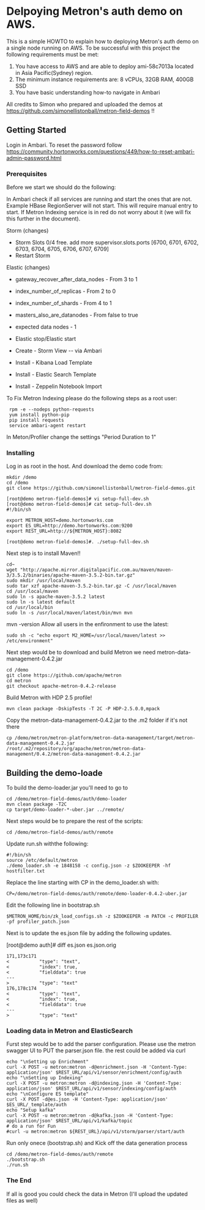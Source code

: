 # Delpoying Metron's auth demo on AWS.

This is a simple HOWTO to explain how to deploying Metron's auth demo on a single node running on AWS. To be successful with this project the following requirements must be met:

1. You have access to AWS and are able to deploy ami-58c7013a located in Asia Pacific(Sydney) region.
2. The minimum instance requirements are: 8 vCPUs, 32GB RAM, 400GB SSD
3. You have basic understanding how-to navigate in Ambari

All credits to Simon who prepared and uploaded the demos at  https://github.com/simonellistonball/metron-field-demos !!

## Getting Started

Login in Ambari. To reset the password follow https://community.hortonworks.com/questions/449/how-to-reset-ambari-admin-password.html

### Prerequisites

Before we start we should do the following:

In Ambari check if all services are running and start the ones that are not. Example HBase RegionServer will not start. This will require manual entry to start. If Metron Indexing service is in red do not worry about it (we will fix this further in the document).

Storm (changes)

* Storm Slots 0/4 free. add more supervisor.slots.ports [6700, 6701, 6702, 6703, 6704,  6705,  6706,  6707,  6709]
* Restart Storm

Elastic (changes)

* gateway_recover_after_data_nodes -  From 3 to 1
* index_number_of_replicas - From 2 to 0
* index_number_of_shards - From 4 to 1
* masters_also_are_datanodes - From false to true
* expected data nodes - 1
* Elastic stop/Elastic start

* Create - Storm View -- via Ambari
* Install - Kibana Load Template
* Install - Elastic Search Template 
* Install - Zeppelin Notebook Import

To Fix Metron Indexing please do the following steps as a root user:

```
 rpm -e --nodeps python-requests
 yum install python-pip
 pip install requests
 service ambari-agent restart

```
In Meton/Profiler change the settings "Period Duration to 1"

### Installing

Log in as root in the host. And download the demo code from:

```
mkdir /demo
cd /demo
git clone https://github.com/simonellistonball/metron-field-demos.git
```

```
[root@demo metron-field-demos]# vi setup-full-dev.sh
[root@demo metron-field-demos]# cat setup-full-dev.sh
#!/bin/sh

export METRON_HOST=demo.hortonworks.com
export ES_URL=http://demo.hortonworks.com:9200
export REST_URL=http://${METRON_HOST}:8082

```

```
[root@demo metron-field-demos]#. ./setup-full-dev.sh

```

Next step is to install Maven!!

```
cd~
wget "http://apache.mirror.digitalpacific.com.au/maven/maven-3/3.5.2/binaries/apache-maven-3.5.2-bin.tar.gz"
sudo mkdir /usr/local/maven
sudo tar xzf apache-maven-3.5.2-bin.tar.gz -C /usr/local/maven
cd /usr/local/maven
sudo ln -s apache-maven-3.5.2 latest
sudo ln -s latest default
cd /usr/local/bin
sudo ln -s /usr/local/maven/latest/bin/mvn mvn
```
mvn -version
Allow all users in the enfironment to use the latest:
```
sudo sh -c "echo export M2_HOME=/usr/local/maven/latest >> /etc/environment"
```

Next step would be to download and build Metron we need metron-data-management-0.4.2.jar

```
cd /demo
git clone https://github.com/apache/metron
cd metron
git checkout apache-metron-0.4.2-release
```

Build Metron with HDP 2.5 profile!
```
mvn clean package -DskipTests -T 2C -P HDP-2.5.0.0,mpack
```

Copy the metron-data-management-0.4.2.jar to the .m2 folder if it's not there

```
cp /demo/metron/metron-platform/metron-data-management/target/metron-data-management-0.4.2.jar /root/.m2/repository/org/apache/metron/metron-data-management/0.4.2/metron-data-management-0.4.2.jar
```

## Building the demo-loade

To build the demo-loader.jar you'll need to go to

```
cd /demo/metron-field-demos/auth/demo-loader
mvn clean package -T2C
cp target/demo-loader-*-uber.jar ../remote/
```

Next steps would be to prepare the rest of the scripts:

```
cd /demo/metron-field-demos/auth/remote
```

Update run.sh withthe following:
```
#!/bin/sh
source /etc/default/metron
./demo_loader.sh -e 1848158 -c config.json -z $ZOOKEEPER -hf hostfilter.txt
```

Replace the line starting with CP in the demo_loader.sh with:
```
CP=/demo/metron-field-demos/auth/remote/demo-loader-0.4.2-uber.jar
```

Edit the following line in bootstrap.sh 
```
$METRON_HOME/bin/zk_load_configs.sh -z $ZOOKEEPER -m PATCH -c PROFILER -pf profiler_patch.json
```

Next is to update the es.json file by adding the following updates. 

[root@demo auth]# diff es.json es.json.orig
```
171,173c171
<           "type": "text",
<           "index": true,
<           "fielddata": true
---
>           "type": "text"
176,178c174
<           "type": "text",
<           "index": true,
<           "fielddata": true
---
>           "type": "text"
```

### Loading data in Metron and ElasticSearch

Furst step would be to add the parser configuration. Please use the metron swagger UI to PUT the parser.json file.
the rest could be added via curl

```
echo "\nSetting up Enrichment"
curl -X POST -u metron:metron -d@enrichment.json -H 'Content-Type: application/json' $REST_URL/api/v1/sensor/enrichment/config/auth
echo "\nSetting up Indexing"
curl -X POST -u metron:metron -d@indexing.json -H 'Content-Type: application/json' $REST_URL/api/v1/sensor/indexing/config/auth
echo "\nConfigure ES template"
curl -X POST -d@es.json -H 'Content-Type: application/json' $ES_URL/_template/auth
echo "Setup kafka"
curl -X POST -u metron:metron -d@kafka.json -H 'Content-Type: application/json' $REST_URL/api/v1/kafka/topic
# do a run for Fun
#curl -u metron:metron ${REST_URL}/api/v1/storm/parser/start/auth
```

Run only onece (bootstrap.sh) and Kick off the data generation process

```
cd /demo/metron-field-demos/auth/remote
./bootstrap.sh
./run.sh
```

### The End

If all is good you could check the data in Metron (I'll upload the updated files as well)

